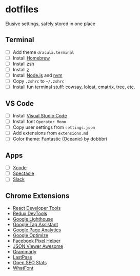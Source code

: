 # dotfiles

Elusive settings, safely stored in one place

## Terminal

- [ ] Add theme `dracula.terminal`
- [ ] Install [Homebrew](https://brew.sh/)
- [ ] Install [zsh](https://ohmyz.sh/)
- [ ] Install [z](https://github.com/rupa/z)
- [ ] Install [Node.js](https://nodejs.org/en/) and [nvm](https://github.com/nvm-sh/nvm)
- [ ] Copy `.zshrc` to `~/.zshrc`
- [ ] Install fun terminal stuff: cowsay, lolcat, cmatrix, tree, etc.

## VS Code

- [ ] Install [Visual Studio Code](https://code.visualstudio.com/)
- [ ] Install font `Operator Mono`
- [ ] Copy user settings from `settings.json`
- [ ] Add extensions from `extensions.md`
- [ ] Color theme: Fantastic (Oceanic) by dobbbri

## Apps

- [ ] [Xcode](https://itunes.apple.com/us/app/xcode/id497799835?mt=12)
- [ ] [Spectacle](https://www.spectacleapp.com)
- [ ] [Slack](https://slack.com)

## Chrome Extensions

- [React Developer Tools](https://chrome.google.com/webstore/detail/react-developer-tools/fmkadmapgofadopljbjfkapdkoienihi)
- [Redux DevTools](https://chrome.google.com/webstore/detail/redux-devtools/lmhkpmbekcpmknklioeibfkpmmfibljd)
- [Google Lighthouse](https://chrome.google.com/webstore/detail/lighthouse/blipmdconlkpinefehnmjammfjpmpbjk)
- [Google Tag Assistant](https://chrome.google.com/webstore/detail/tag-assistant-by-google/kejbdjndbnbjgmefkgdddjlbokphdefk)
- [Google Page Analytics](https://chrome.google.com/webstore/detail/page-analytics-by-google/fnbdnhhicmebfgdgglcdacdapkcihcoh)
- [Google Optimize](https://chrome.google.com/webstore/detail/google-optimize/bhdplaindhdkiflmbfbciehdccfhegci)
- [Facebook Pixel Helper](https://chrome.google.com/webstore/detail/facebook-pixel-helper/fdgfkebogiimcoedlicjlajpkdmockpc)
- [JSON Viewer Awesome](https://chrome.google.com/webstore/detail/json-viewer-awesome/iemadiahhbebdklepanmkjenfdebfpfe)
- [Grammarly](https://chrome.google.com/webstore/detail/grammarly-for-chrome/kbfnbcaeplbcioakkpcpgfkobkghlhen)
- [LastPass](https://chrome.google.com/webstore/detail/lastpass-free-password-ma/hdokiejnpimakedhajhdlcegeplioahd)
- [Open SEO Stats](https://chrome.google.com/webstore/detail/open-seo-statsformerly-pa/hbdkkfheckcdppiaiabobmennhijkknn)
- [WhatFont](https://chrome.google.com/webstore/detail/whatfont/jabopobgcpjmedljpbcaablpmlmfcogm)
